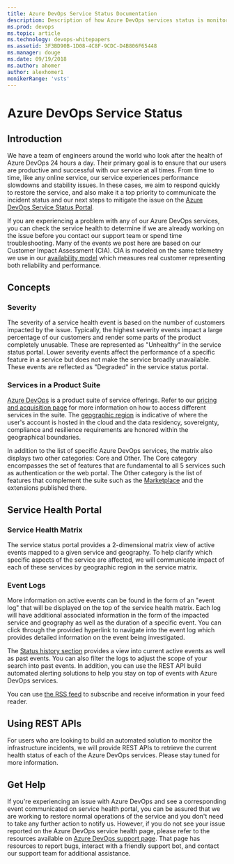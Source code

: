 ```yaml
---
title: Azure DevOps Service Status Documentation
description: Description of how Azure DevOps services status is monitored and available to users
ms.prod: devops
ms.topic: article
ms.technology: devops-whitepapers
ms.assetid: 3F3BD90B-1D08-4C8F-9CDC-D4B806F65448
ms.manager: douge
ms.date: 09/19/2018
ms.author: ahomer
author: alexhomer1
monikerRange: 'vsts'
---
```


# Azure DevOps Service Status

## Introduction

We have a team of engineers around the world who look after the 
health of Azure DevOps 24 hours a day. Their primary goal is to ensure 
that our users are productive and successful with our service at all times. 
From time to time, like any online service, our service experiences performance 
slowdowns and stability issues. In these cases, we aim to respond quickly to 
restore the service, and also make it a top priority to communicate the incident 
status and our next steps to mitigate the issue on the
[Azure DevOps Service Status Portal](https://status.dev.azure.com).

If you are experiencing a problem with any of our Azure DevOps services, you can check the 
service health to determine if we are already working on the issue before you contact our 
support team or spend time troubleshooting. Many of the events we post here are based on our 
Customer Impact Assessment (CIA). CIA is modeled on the same telemetry we use in our 
[availability model](https://blogs.msdn.microsoft.com/bharry/2013/10/14/how-do-you-measure-quality-of-a-service/) 
which measures real customer representing both reliability and performance.

## Concepts 

### Severity

The severity of a service health event is based on the number of customers impacted by the issue. 
Typically, the highest severity events impact a large percentage of our customers and render some parts 
of the product completely unusable. These are represented as "Unhealthy" in the service status portal. 
Lower severity events affect the performance of a specific feature in a service but does not make the 
service broadly unavailable. These events are reflected as "Degraded" in the service status portal.

### Services in a Product Suite

[Azure DevOps](https://azure.microsoft.com/services/devops/) is a product suite of service offerings.
Refer to our [pricing and acquisition page](https://azure.microsoft.com/pricing/details/devops/azure-devops-services/)
for more information on how to access different services in the suite.
The [geographic region](https://azure.microsoft.com/en-us/global-infrastructure/geographies/) is indicative of where the
user's account is hosted in the cloud and the data residency, sovereignty, compliance
and resilience requirements are honored within the geographical boundaries.

In addition to the list of specific Azure DevOps services, the matrix also displays two other 
categories: Core and Other. The Core category encompasses the set of features that are fundamental to 
all 5 services such as authentication or the web portal. The Other category is the 
list of features that complement the suite such as the [Marketplace](https://marketplace.visualstudio.com/) 
and the extensions published there.  

## Service Health Portal 

### Service Health Matrix

The service status portal provides a 2-dimensional matrix view of active events mapped to a 
given service and geography. To help clarify which specific aspects of the service are affected, 
we will communicate impact of each of these services by geographic region in the service matrix.


### Event Logs

More information on active events can be found in the form of an "event log" that will be displayed on the top 
of the service health matrix. Each log will have additional associated information in the form of the impacted service 
and geography as well as the duration of a specific event. You can click through the provided hyperlink to navigate into 
the event log which provides detailed information on the event being investigated.

The [Status history section](https://status.dev.azure.com/_history) provides a view into current active 
events as well as past events. You can also filter the logs to adjust the scope of your search into past events. 
In addition, you can use the REST API build automated alerting solutions to help you stay on top of events with Azure 
DevOps services.

You can use [the RSS feed](https://status.dev.azure.com/_rss) to subscribe and receive information in your feed reader. 

## Using REST APIs

For users who are looking to build an automated solution to monitor the infrastructure incidents, 
we will provide REST APIs to retrieve the current health status of each of the Azure DevOps services. 
Please stay tuned for more information. 

## Get Help

If you're experiencing an issue with Azure DevOps and see a corresponding event communicated on service health portal, 
you can be assured that we are working to restore normal operations of the service and you don't need to take any further 
action to notify us. However, if you do not see your issue reported on the Azure DevOps service health page, please refer 
to the resources available on  [Azure DevOps support page](https://azure.microsoft.com/support/devops/). That page has 
resources to report bugs, interact with a friendly support bot, and contact our support team for additional assistance.
   
